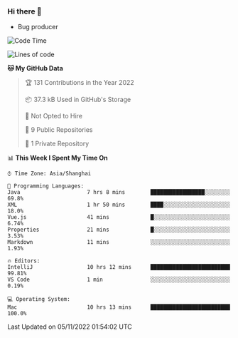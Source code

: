 ### Hi there 👋
* Bug producer
<!--START_SECTION:waka-->
![Code Time](http://img.shields.io/badge/Code%20Time-815%20hrs%2024%20mins-blue)

![Lines of code](https://img.shields.io/badge/From%20Hello%20World%20I%27ve%20Written-36%20Thousand%20lines%20of%20code-blue)

**🐱 My GitHub Data** 

> 🏆 131 Contributions in the Year 2022
 > 
> 📦 37.3 kB Used in GitHub's Storage 
 > 
> 🚫 Not Opted to Hire
 > 
> 📜 9 Public Repositories 
 > 
> 🔑 1 Private Repository 
 > 
📊 **This Week I Spent My Time On** 

```text
⌚︎ Time Zone: Asia/Shanghai

💬 Programming Languages: 
Java                     7 hrs 8 mins        █████████████████░░░░░░░░   69.8% 
XML                      1 hr 50 mins        ████░░░░░░░░░░░░░░░░░░░░░   18.0% 
Vue.js                   41 mins             █░░░░░░░░░░░░░░░░░░░░░░░░   6.74% 
Properties               21 mins             █░░░░░░░░░░░░░░░░░░░░░░░░   3.53% 
Markdown                 11 mins             ░░░░░░░░░░░░░░░░░░░░░░░░░   1.93%

🔥 Editors: 
IntelliJ                 10 hrs 12 mins      █████████████████████████   99.81% 
VS Code                  1 min               ░░░░░░░░░░░░░░░░░░░░░░░░░   0.19%

💻 Operating System: 
Mac                      10 hrs 13 mins      █████████████████████████   100.0%

```


 Last Updated on 05/11/2022 01:54:02 UTC
<!--END_SECTION:waka-->
